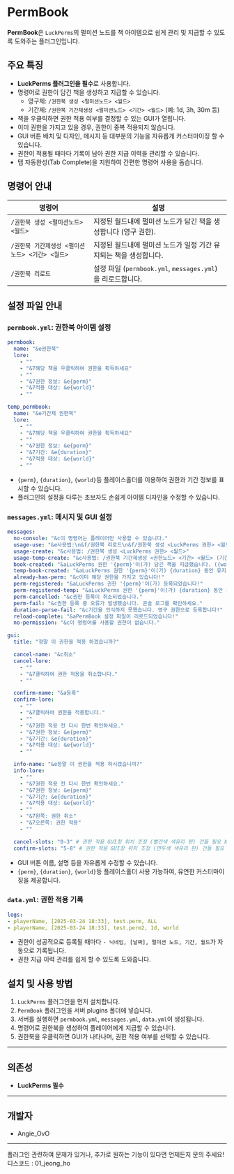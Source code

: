 # PermBook

**PermBook**은 `LuckPerms`의 펄미션 노드를 책 아이템으로 쉽게 관리 및 지급할 수 있도록 도와주는 플러그인입니다.

## 주요 특징
- **LuckPerms 플러그인을 필수**로 사용합니다.
- 명령어로 권한이 담긴 책을 생성하고 지급할 수 있습니다.
  - 영구제: `/권한북 생성 <펄미션노드> <월드>`
  - 기간제: `/권한북 기간제생성 <펄미션노드> <기간> <월드>` (예: 1d, 3h, 30m 등)
- 책을 우클릭하면 권한 적용 여부를 결정할 수 있는 GUI가 열립니다.
- 이미 권한을 가지고 있을 경우, 권한이 중복 적용되지 않습니다.
- GUI 버튼 배치 및 디자인, 메시지 등 대부분의 기능을 자유롭게 커스터마이징 할 수 있습니다.
- 권한이 적용될 때마다 기록이 남아 권한 지급 이력을 관리할 수 있습니다.
- 탭 자동완성(Tab Complete)을 지원하여 간편한 명령어 사용을 돕습니다.

## 명령어 안내

| 명령어 | 설명 |
|---|---|
| `/권한북 생성 <펄미션노드> <월드>` | 지정된 월드내에 펄미션 노드가 담긴 책을 생성합니다 (영구 권한). |
| `/권한북 기간제생성 <펄미션노드> <기간> <월드>` | 지정된 월드내에 펄미션 노드가 일정 기간 유지되는 책을 생성합니다. |
| `/권한북 리로드` | 설정 파일 (`permbook.yml`, `messages.yml`)을 리로드합니다. |

## 설정 파일 안내

### **`permbook.yml`**: 권한북 아이템 설정
```yaml
permbook:
  name: "&e권한북"
  lore:
    - ""
    - "&7해당 책을 우클릭하여 권한을 획득하세요"
    - ""
    - "&7권한 정보: &e{perm}"
    - "&7적용 대상: &e{world}"
    - ""

temp_permbook:
  name: "&e기간제 권한북"
  lore:
    - ""
    - "&7해당 책을 우클릭하여 권한을 획득하세요"
    - ""
    - "&7권한 정보: &e{perm}"
    - "&7기간: &e{duration}"
    - "&7적용 대상: &e{world}"
    - ""
```

- `{perm}`, `{duration}`, `{world}`등 플레이스홀더를 이용하여 권한과 기간 정보를 표시할 수 있습니다.
- 플러그인의 설정을 다루는 초보자도 손쉽게 아이템 디자인을 수정할 수 있습니다.

### **`messages.yml`**: 메시지 및 GUI 설정
```yaml
messages:
  no-console: "&c이 명령어는 플레이어만 사용할 수 있습니다."
  usage-use: "&e사용법:\n&f/권한북 리로드\n&f/권한북 생성 <LuckPerms 권한> <월드>\n&f/권한북 기간제생성 <LuckPerms 권한> <기간> <월드>"
  usage-create: "&c사용법: /권한북 생성 <LuckPerms 권한> <월드>"
  usage-temp-create: "&c사용법: /권한북 기간제생성 <권한노드> <기간> <월드> (기간 예시: 1d, 2h, 30m)"
  book-created: "&aLuckPerms 권한 '{perm}'이(가) 담긴 책을 지급했습니다. ({world}에 적용)"
  temp-book-created: "&aLuckPerms 권한 '{perm}'이(가) {duration} 동안 유지되는 책을 지급했습니다. ({world}에 적용))"
  already-has-perm: "&c이미 해당 권한을 가지고 있습니다!"
  perm-registered: "&aLuckPerms 권한 '{perm}'이(가) 등록되었습니다!"
  perm-registered-temp: "&aLuckPerms 권한 '{perm}'이(가) {duration} 동안 등록되었습니다! ({world}에 적용))"
  perm-cancelled: "&c권한 등록이 취소되었습니다."
  perm-fail: "&c권한 등록 중 오류가 발생했습니다. 콘솔 로그를 확인하세요."
  duration-parse-fail: "&c기간을 인식하지 못했습니다. 영구 권한으로 등록합니다!"
  reload-complete: "&aPermBook 설정 파일이 리로드되었습니다!"
  no-permission: "&c이 명령어를 사용할 권한이 없습니다."

gui:
  title: "정말 이 권한을 적용 하겠습니까?"

  cancel-name: "&c취소"
  cancel-lore:
    - ""
    - "&7클릭하여 권한 적용을 취소합니다."
    - ""

  confirm-name: "&a등록"
  confirm-lore:
    - ""
    - "&7클릭하여 권한을 적용합니다."
    - ""
    - "&7권한 적용 전 다시 한번 확인하세요."
    - "&7권한 정보: &e{perm}"
    - "&7기간: &e{duration}"
    - "&7적용 대상: &e{world}"
    - ""

  info-name: "&e정말 이 권한을 적용 하시겠습니까?"
  info-lore:
    - ""
    - "&7권한 적용 전 다시 한번 확인하세요."
    - "&7권한 정보: &e{perm}"
    - "&7기간: &e{duration}"
    - "&7적용 대상: &e{world}"
    - ""
    - "&7왼쪽: 권한 취소"
    - "&7오른쪽: 권한 적용"
    - ""

  cancel-slots: "0-3" # 권한 적용 GUI창 위치 조정 (빨간색 색유리 판) 건들 필요 X
  confirm-slots: "5-8" # 권한 적용 GUI창 위치 조정 (연두색 색유리 판) 건들 필요 X
```

- GUI 버튼 이름, 설명 등을 자유롭게 수정할 수 있습니다.
- `{perm}`, `{duration}`, `{world}`등 플레이스홀더 사용 가능하여, 유연한 커스터마이징을 제공합니다.

### **`data.yml`**: 권한 적용 기록
```yaml
logs:
- playerName, [2025-03-24 18:33], test.perm, ALL
- playerName, [2025-03-24 18:33], test.perm2, 1d, world
```
- 권한이 성공적으로 등록될 때마다  `- 닉네임, [날짜], 펄미션 노드, 기간, 월드`가 자동으로 기록됩니다.
- 권한 지급 이력 관리를 쉽게 할 수 있도록 도와줍니다.

## 설치 및 사용 방법
1. `LuckPerms` 플러그인을 먼저 설치합니다.
2. `PermBook` 플러그인을 서버 plugins 폴더에 넣습니다.
3. 서버를 실행하면 `permbook.yml`, `messages.yml`, `data.yml`이 생성됩니다.
4. 명령어로 권한북을 생성하여 플레이어에게 지급할 수 있습니다.
5. 권한북을 우클릭하면 GUI가 나타나며, 권한 적용 여부를 선택할 수 있습니다.

---

## 의존성
- **LuckPerms 필수**

---

## 개발자
- Angie_OvO
  
---



플러그인 관련하여 문제가 있거나, 추가로 원하는 기능이 있다면 언제든지 문의 주세요!
디스코드 : 01_jeong_ho
